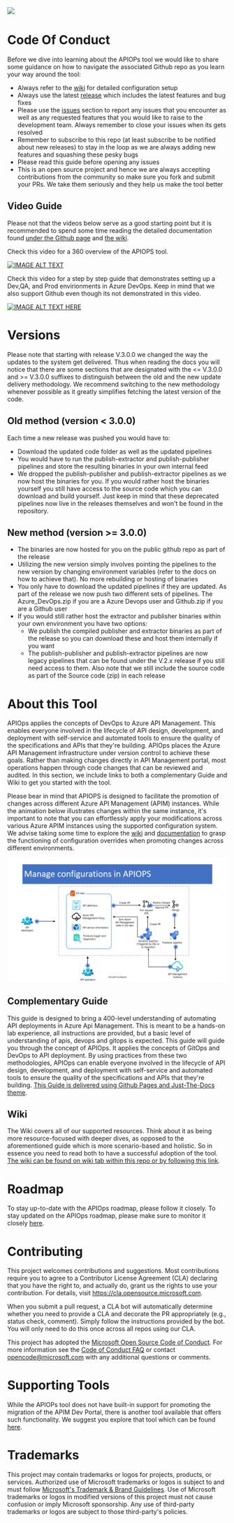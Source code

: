 <img src="assets/images/apim-logo-transparent.png">

#  Code Of Conduct

Before we dive into learning about the APIOPs tool we would like to share some guidance on how to navigate the associated Github repo as you learn your way around the tool:
- Always refer to the [wiki](https://github.com/Azure/apiops/wiki) for detailed configuration setup
- Always use the latest [release](https://github.com/Azure/apiops/releases) which includes the latest features and bug fixes
- Please use the [issues](https://github.com/Azure/apiops/issues) section to report any issues that you encounter as well as any requested features that you would like to raise to the development team. Always remember to close your issues when its gets resolved 
- Remember to subscribe to this repo (at least subscribe to be notified about new releases) to stay in the loop as we are always adding new features and squashing these pesky bugs
- Please read this guide before opening any issues
- This is an open source project and hence we are always accepting contributions from the community so make sure you fork and submit your PRs. We take them seriously and they help us make the tool better

## Video Guide

Please not that the videos below serve as a good starting point but it is recommended to spend some time reading the detailed documentation found [under the Github page](https://azure.github.io/apiops/) and [the wiki](https://github.com/Azure/apiops/wiki).

Check this video for a 360 overview of the APIOPS tool. 

[![IMAGE ALT TEXT](http://img.youtube.com/vi/ID2eGm48oWc/0.jpg)](http://www.youtube.com/watch?v=ID2eGm48oWc "Video Title")

Check this video for a step by step guide that demonstrates setting up a Dev,QA, and Prod envirionments in Azure DevOps. Keep in mind that we also support Github even though its not demonstrated in this video.

[![IMAGE ALT TEXT HERE](https://img.youtube.com/vi/8ZIt_DlNCoo/0.jpg)](https://www.youtube.com/watch?v=8ZIt_DlNCoo)

#  Versions

Please note that starting with release V.3.0.0 we changed the way the updates to the system get delivered. Thus when reading the docs you will notice that there are some sections that are designated with the <= V.3.0.0 and >= V.3.0.0 suffixes to distinguish between the old and the new update delivery methodology. We recommend switching to the new methodology whenever possible as it greatly simplifies fetching the latest version of the code. 

## Old method (version < 3.0.0)

Each time a new release was pushed you would have to:
- Download the updated code folder as well as the updated pipelines
- You would have to run the publish-extractor and publish-publisher pipelines and store the resulting binaries in your own internal feed
- We dropped the publish-publisher and publish-extractor pipelines as we now host the binaries for you. If you would rather host the binaries yourself you still have access to the source code which you can download and build yourself. Just keep in mind that these deprecated pipelines now live in the releases themselves and won't be found in the repository.

## New method (version >= 3.0.0)

- The binaries are now hosted for you on the public github repo as part of the release
- Utilizing the new version simply involves pointing the pipelines to the new version by changing environment variables (refer to the docs on how to achieve that). No more rebuilding or hosting of binaries
- You only have to download the updated pipelines if they are updated. As part of the release we now push two different sets of pipelines. The Azure_DevOps.zip if you are a Azure Devops user and Github.zip if you are a Github user
- If you would still rather host the extractor and publisher binaries within your own environment you have two options:
    - We publish the compiled publisher and extractor binaries as part of the release so you can download these and host them internally if you want
    - The publish-publisher and publish-extractor pipelines are now legacy pipelines that can be found under the V.2.x release if you still need access to them. Also note that we still include the source code as part of the Source code (zip) in each release

#  About this Tool

APIOps applies the concepts of DevOps to Azure API Management. This enables everyone involved in the lifecycle of API design, development, and deployment with self-service and automated tools to ensure the quality of the specifications and APIs that they're building. APIOps places the Azure API Management infrastructure under version control to achieve these goals. Rather than making changes directly in API Management portal, most operations happen through code changes that can be reviewed and audited. In this section, we include links to both a complementary Guide and Wiki to get you started with the tool.

Please bear in mind that APIOPS is designed to facilitate the promotion of changes across different Azure API Management (APIM) instances. While the animation below illustrates changes within the same instance, it's important to note that you can effortlessly apply your modifications across various Azure APIM instances using the supported configuration system. We advise taking some time to explore the [wiki](https://github.com/Azure/apiops/wiki/Configuration) and [documentation](https://azure.github.io/apiops/apiops/5-publishApimArtifacts/apiops-azdo-4-1-pipeline.html) to grasp the functioning of configuration overrides when promoting changes across different environments.

![](assets/gifs/ApiOps.gif)

## Complementary Guide

This guide is designed to bring a 400-level understanding of automating API deployments in Azure Api Management. This is meant to be a hands-on lab experience, all instructions are provided, but a basic level of understanding of apis, devops and gitops is expected.
This guide will guide you through the concept of APIOps. It applies the concepts of GitOps and DevOps to API deployment. By using practices from these two methodologies, APIOps can enable everyone involved in the lifecycle of API design, development, and deployment with self-service and automated tools to ensure the quality of the specifications and APIs that they're building.
[This Guide is delivered using Github Pages and Just-The-Docs theme](https://azure.github.io/apiops/).

## Wiki

The Wiki covers all of our supported resources. Think about it as being more resource-focused with deeper dives, as opposed to the aforementioned guide which is more scenario-based and holistic. So in essence you need to read both to have a successful adoption of the tool. [The wiki can be found on wiki tab within this repo or by following this link](https://github.com/Azure/apiops/wiki).

# Roadmap

To stay up-to-date with the APIOps roadmap, please follow it closely.
To stay updated on the APIOps roadmap, please make sure to monitor it closely [here](https://github.com/Azure/apiops/projects?query=is%3Aopen).

# Contributing

This project welcomes contributions and suggestions.  Most contributions require you to agree to a
Contributor License Agreement (CLA) declaring that you have the right to, and actually do, grant us
the rights to use your contribution. For details, visit https://cla.opensource.microsoft.com.

When you submit a pull request, a CLA bot will automatically determine whether you need to provide
a CLA and decorate the PR appropriately (e.g., status check, comment). Simply follow the instructions
provided by the bot. You will only need to do this once across all repos using our CLA.

This project has adopted the [Microsoft Open Source Code of Conduct](https://opensource.microsoft.com/codeofconduct/).
For more information see the [Code of Conduct FAQ](https://opensource.microsoft.com/codeofconduct/faq/) or
contact [opencode@microsoft.com](mailto:opencode@microsoft.com) with any additional questions or comments.

# Supporting Tools

While the APIOPs tool does not have built-in support for promoting the migration of the APIM Dev Portal, there is another tool available that offers such functionality. We suggest you explore that tool which can be found [here](https://github.com/seenu433/apim-dev-portal-migration).

# Trademarks

This project may contain trademarks or logos for projects, products, or services. Authorized use of Microsoft 
trademarks or logos is subject to and must follow 
[Microsoft's Trademark & Brand Guidelines](https://www.microsoft.com/en-us/legal/intellectualproperty/trademarks/usage/general).
Use of Microsoft trademarks or logos in modified versions of this project must not cause confusion or imply Microsoft sponsorship.
Any use of third-party trademarks or logos are subject to those third-party's policies.
